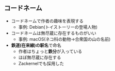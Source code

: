 ##  コードネーム

* コードネームで作者の趣味を表現する
  * 事例: Debian(トイストーリーの登場人物)
* コードネームは無尽蔵に存在するものがいい
  * 事例: macOS(ネコ科の動物→合衆国の山の名前)
* **鉄道(在来線)の駅名**で命名
  * 作者はちょっと**鉄分**が入っている
  * ほぼ無尽蔵に存在する
  * Zackernelでも採用した